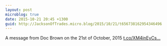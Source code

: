 ```yaml
---
layout: post
microblog: true
date: 2015-10-21 20:45 +1300
guid: http://JacksonOfTrades.micro.blog/2015/10/21/t656738162954346496.html
---
```

A message from Doc Brown on the 21st of October, 2015 [t.co/XM4inEyCs...](https://t.co/XM4inEyCsZ)
